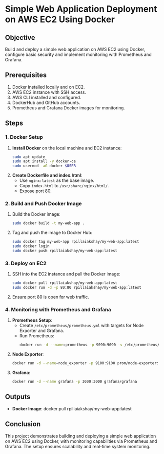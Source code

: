 # Simple Web Application Deployment on AWS EC2 Using Docker

## Objective
Build and deploy a simple web application on AWS EC2 using Docker, configure basic security and implement monitoring with Prometheus and Grafana.

## Prerequisites
1. Docker installed locally and on EC2.
2. AWS EC2 instance with SSH access.
3. AWS CLI installed and configured.
4. DockerHub and GitHub accounts.
5. Prometheus and Grafana Docker images for monitoring.

## Steps

### 1. Docker Setup
1. **Install Docker** on the local machine and EC2 instance:
   ```bash
   sudo apt update
   sudo apt install -y docker-ce
   sudo usermod -aG docker $USER
   ```
2. **Create Dockerfile and index.html**:
   - Use `nginx:latest` as the base image.
   - Copy `index.html` to `/usr/share/nginx/html/`.
   - Expose port 80.

### 2. Build and Push Docker Image
1. Build the Docker image:
   ```bash
   sudo docker build -t my-web-app .
   ```
2. Tag and push the image to Docker Hub:
   ```bash
   sudo docker tag my-web-app rpillaiakshay/my-web-app:latest
   sudo docker login
   sudo docker push rpillaiakshay/my-web-app:latest
   ```

### 3. Deploy on EC2
1. SSH into the EC2 instance and pull the Docker image:
   ```bash
   sudo docker pull rpillaiakshay/my-web-app:latest
   sudo docker run -d -p 80:80 rpillaiakshay/my-web-app:latest
   ```
2. Ensure port 80 is open for web traffic.

### 4. Monitoring with Prometheus and Grafana
1. **Prometheus Setup**:
   - Create `/etc/prometheus/prometheus.yml` with targets for Node Exporter and Grafana.
   - Run Prometheus:
     ```bash
     docker run -d --name=prometheus -p 9090:9090 -v /etc/prometheus/prometheus.yml:/etc/prometheus/prometheus.yml prom/prometheus:latest
     ```
2. **Node Exporter**:
   ```bash
   docker run -d --name=node_exporter -p 9100:9100 prom/node-exporter:latest
   ```
3. **Grafana**:
   ```bash
   docker run -d --name grafana -p 3000:3000 grafana/grafana
   ```

## Outputs
- **Docker Image**: docker pull rpillaiakshay/my-web-app:latest
## Conclusion
This project demonstrates building and deploying a simple web application on AWS EC2 using Docker, with monitoring capabilities via Prometheus and Grafana. The setup ensures scalability and real-time system monitoring.
